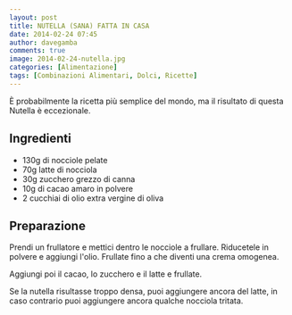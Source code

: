```yaml
---
layout: post
title: NUTELLA (SANA) FATTA IN CASA
date: 2014-02-24 07:45
author: davegamba
comments: true
image: 2014-02-24-nutella.jpg
categories: [Alimentazione]
tags: [Combinazioni Alimentari, Dolci, Ricette]
---
```


È probabilmente la ricetta più semplice del mondo, ma il risultato di questa Nutella è eccezionale. 

## Ingredienti

- 130g di nocciole pelate
- 70g latte di nocciola
- 30g zucchero grezzo di canna
- 10g di cacao amaro in polvere
- 2 cucchiai di olio extra vergine di oliva

## Preparazione

Prendi un frullatore e mettici dentro le nocciole a frullare.
Riducetele in polvere e aggiungi l'olio.
Frullate fino a che diventi una crema omogenea.

Aggiungi poi il cacao, lo zucchero e il latte e frullate.

Se la nutella risultasse troppo densa, puoi aggiungere ancora del latte, in caso contrario puoi aggiungere ancora qualche nocciola tritata.